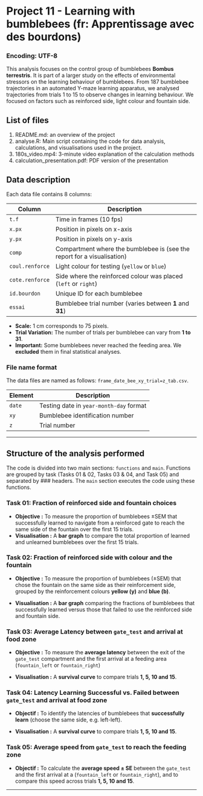 # Project 11 - Learning with bumblebees (fr: Apprentissage avec des bourdons)

### Encoding: UTF-8

This analysis focuses on the control group of bumblebees **Bombus terrestris**. It is part of a larger study on the effects of environmental stressors on the learning behaviour of bumblebees. From 187 bumblebee trajectories in an automated Y-maze learning apparatus, we analysed trajectories from trials 1 to 15 to observe changes in learning behaviour. We focused on factors such as reinforced side, light colour and fountain side.

## List of files
1. README.md: an overview of the project
2. analyse.R: Main script containing the code for data analysis, calculations, and visualisations used in the project.
3. 180s_video.mp4: 3-minute video explanation of the calculation methods
4. calculation_presentation.pdf: PDF version of the presentation


## Data description
Each data file contains 8 columns:

| Column           | Description                                                               |
|-------------------|---------------------------------------------------------------------------|
| `t.f`             | Time in frames (10 fps)                                  |
| `x.px`            | Position in pixels on x-axis                        |
| `y.px`            | Position in pixels on y-axis                                            |
| `comp`            | Compartment where the bumblebee is (see the report for a visualisation)    |
| `coul.renforce`   | Light colour for testing (`yellow` or `blue`)                       |
| `cote.renforce`   | Side where the reinforced colour was placed (`left` or `right`)             |
| `id.bourdon`      | Unique ID for each bumblebee                                   |
| `essai`           | Bumblebee trial number (varies between **1** and **31**)       |

- **Scale:** 1 cm corresponds to 75 pixels.
- **Trial Variation:** The number of trials per bumblebee can vary from **1 to 31**.
- **Important:** Some bumblebees never reached the feeding area. We **excluded** them in final statistical analyses.

### File name format

The data files are named as follows: `frame_date_bee_xy_trial=z_tab.csv`.

| Element       | Description                                          |
|---------------|------------------------------------------------------|
| `date`        | Testing date in `year-month-day` format |
| `xy`          | Bumblebee identification number |
| `z`           | Trial number |

---

## Structure of the analysis performed

The code is divided into two main sections: `functions` and  `main`. Functions are grouped by task (Tasks 01 & 02, Tasks 03 & 04, and Task 05) and separated by ### headers. The `main` section executes the code using these functions.

### Task 01: Fraction of reinforced side and fountain choices
- **Objective :** To measure the proportion of bumblebees ±SEM that successfully learned to navigate from a reinforced gate to reach the same side of the fountain over the first 15 trials.
- **Visualisation :** A **bar graph** to compare the total proportion of learned and unlearned bumblebees over the first 15 trials.

### Task 02: Fraction of reinforced side with colour and the fountain

- **Objective :** To measure the proportion of bumblebees (±SEM) that chose the fountain on the same side as their reinforcement side, grouped by the reinforcement colours **yellow (y)** and **blue (b)**.

- **Visualisation :** A **bar graph** comparing the fractions of bumblebees that successfully learned versus those that failed to use the reinforced side and fountain side.

### Task 03: Average Latency between `gate_test` and arrival at food zone

- **Objective :** To measure the **average latency** between the exit of the `gate_test` compartment and the first arrival at a feeding area (`fountain_left` or `fountain_right`)

- **Visualisation :** A **survival curve** to compare trials **1, 5, 10 and 15**.

### Task 04: Latency Learning Successful vs. Failed between `gate_test` and arrival at food zone

- **Objectif :** To identify the latencies of bumblebees that **successfully learn** (choose the same side, e.g. left-left).

- **Visualisation :** A **survival curve** to compare trials **1, 5, 10 and 15**.

### Task 05: Average speed from `gate_test` to reach the feeding zone

- **Objectif :** To calculate the **average speed ± SE** between the `gate_test` and the first arrival at a (`fountain_left` or `fountain_right`), and to compare this speed across trials **1, 5, 10 and 15**.
---
